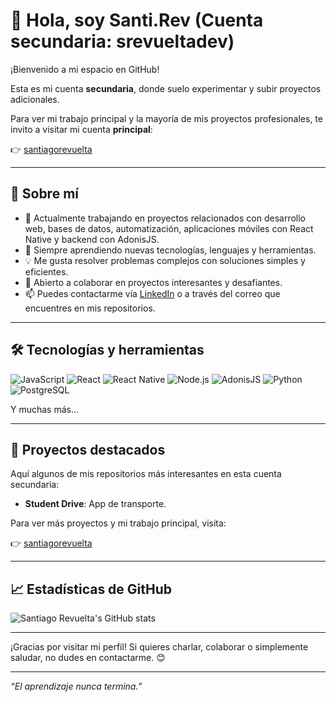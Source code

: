 # 👋 Hola, soy Santi.Rev (Cuenta secundaria: srevueltadev)

¡Bienvenido a mi espacio en GitHub!

Esta es mi cuenta **secundaria**, donde suelo experimentar y subir proyectos adicionales.

Para ver mi trabajo principal y la mayoría de mis proyectos profesionales, te invito a visitar mi cuenta **principal**:

👉 [santiagorevuelta](https://github.com/santiagorevuelta)

---

## 🚀 Sobre mí

- 🔭 Actualmente trabajando en proyectos relacionados con desarrollo web, bases de datos, automatización, aplicaciones móviles con React Native y backend con AdonisJS.
- 🌱 Siempre aprendiendo nuevas tecnologías, lenguajes y herramientas.
- 💡 Me gusta resolver problemas complejos con soluciones simples y eficientes.
- 👯 Abierto a colaborar en proyectos interesantes y desafiantes.
- 📫 Puedes contactarme vía [LinkedIn](https://www.linkedin.com/in/santiago-revuelta-rodriguez-8931a41a6) o a través del correo que encuentres en mis repositorios.

---

## 🛠 Tecnologías y herramientas

![JavaScript](https://img.shields.io/badge/-JavaScript-F7DF1E?logo=javascript&logoColor=black&style=for-the-badge)
![React](https://img.shields.io/badge/-React-61DAFB?logo=react&logoColor=white&style=for-the-badge)
![React Native](https://img.shields.io/badge/-React_Native-61DAFB?logo=react&logoColor=white&style=for-the-badge)
![Node.js](https://img.shields.io/badge/-Node.js-339933?logo=node.js&logoColor=white&style=for-the-badge)
![AdonisJS](https://img.shields.io/badge/-AdonisJS-2D3748?logo=adonisjs&logoColor=white&style=for-the-badge)
![Python](https://img.shields.io/badge/-Python-3776AB?logo=python&logoColor=white&style=for-the-badge)
![PostgreSQL](https://img.shields.io/badge/-PostgreSQL-316192?logo=postgresql&logoColor=white&style=for-the-badge)

Y muchas más...

---

## 📂 Proyectos destacados

Aquí algunos de mis repositorios más interesantes en esta cuenta secundaria:

- **Student Drive**: App de transporte.

Para ver más proyectos y mi trabajo principal, visita:

👉 [santiagorevuelta](https://github.com/santiagorevuelta)

---

## 📈 Estadísticas de GitHub

![Santiago Revuelta's GitHub stats](https://github-readme-stats.vercel.app/api?username=santiagorevuelta&show_icons=true&theme=radical)

---

¡Gracias por visitar mi perfil! Si quieres charlar, colaborar o simplemente saludar, no dudes en contactarme. 😊

---

*“El aprendizaje nunca termina.”*

